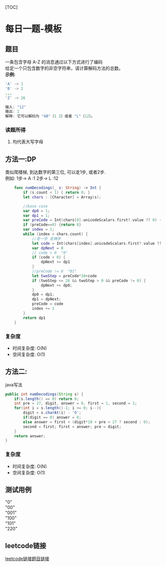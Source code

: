 [TOC]

# 每日一题-模板

## 题目
一条包含字母 A-Z 的消息通过以下方式进行了编码  
给定一个只包含数字的非空字符串，请计算解码方法的总数。  
**示例:**  
```java
'A' -> 1
'B' -> 2
...
'Z' -> 26

输入: "12"
输出: 2
解释: 它可以解码为 "AB"（1 2）或者 "L"（12）。
```

### 读题所得
1. 均代表大写字母  

## 方法一:DP
类似爬楼梯, 到达数字的第三位, 可以走1步, 或者2步.    
例如: 1步-> A :1    2步-> L :12  
```swift
    func numDecodings(_ s: String) -> Int {
        if (s.count < 1) { return 0; }
        let chars : [Character] = Array(s);

        //base case
        var dp0 = 1;
        var dp1 = 1;
        var preCode = Int(chars[0].unicodeScalars.first?.value ?? 0) - 48
        if (preCode==0) {return 0}
        var index = 1;
        while (index < chars.count) {
            //走一步 走俩步
            let code = Int(chars[index].unicodeScalars.first?.value ?? 0) - 48;
            var dpNext = 0
            // code > 0  "0"
            if (code > 0) {
                dpNext += dp1
            }
            //preCode != 0  "01"
            let twoStep = preCode*10+code
            if (twoStep <= 26 && twoStep > 0 && preCode != 0) {
                dpNext += dp0;
            }
            dp0 = dp1;
            dp1 = dpNext;
            preCode = code
            index += 1
        }
        return dp1
    }
```
### 复杂度
* 时间复杂度: O(N)
* 空间复杂度: O(1)

## 方法二: 
java写法
```java
public int numDecodings(String s) {
    if(s.length() == 0) return 0;
    int pre = 27, digit, answer = 0, first = 1, second = 1;
    for(int i = s.length()-1; i >= 0; i--){
        digit = s.charAt(i) - '0';
        if(digit == 0) answer = 0;
        else answer = first + (digit*10 + pre < 27 ? second : 0);
        second = first; first = answer; pre = digit;
    }
    return answer;
}
```
### 复杂度
* 时间复杂度: O(N)
* 空间复杂度: O(1)

## 测试用例
"0"  
"00"  
"001"  
"100"  
"101"  
"220"  

## leetcode链接
[leetcode链接题目链接](https://leetcode-cn.com/problems//)  
